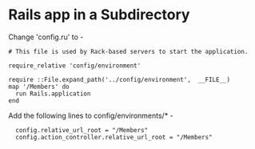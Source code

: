 # Rails app in a Subdirectory

Change 'config.ru' to -

~~~~~~
# This file is used by Rack-based servers to start the application.

require_relative 'config/environment'

require ::File.expand_path('../config/environment',  __FILE__)
map '/Members' do
  run Rails.application
end
~~~~~~


Add the following lines to config/environments/* -

~~~~~~
  config.relative_url_root = "/Members"
  config.action_controller.relative_url_root = "/Members"
~~~~~~


